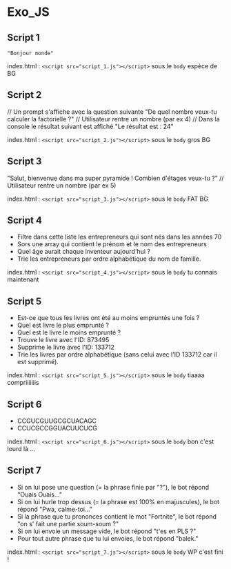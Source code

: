 # Exo_JS



## Script 1

`"Bonjour monde"`

index.html : `<script src="script_1.js"></script>` sous le `body` espèce de BG

## Script 2

// Un prompt s'affiche avec la question suivante
"De quel nombre veux-tu calculer la factorielle ?"
// Utilisateur rentre un nombre (par ex 4)
// Dans la console le résultat suivant est affiché
"Le résultat est : 24"

index.html : `<script src="script_2.js"></script>` sous le `body` gros BG

## Script 3


"Salut, bienvenue dans ma super pyramide ! Combien d'étages veux-tu ?"
  // Utilisateur rentre un nombre (par ex 5)

index.html : `<script src="script_3.js"></script>` sous le `body` FAT BG

## Script 4


- Filtre dans cette liste les entrepreneurs qui sont nés dans les années 70
- Sors une array qui contient le prénom et le nom des entrepreneurs
- Quel âge aurait chaque inventeur aujourd'hui ?
- Trie les entrepreneurs par ordre alphabétique du nom de famille.

index.html : `<script src="script_4.js"></script>` sous le `body` tu connais maintenant 

## Script 5


- Est-ce que tous les livres ont été au moins empruntés une fois ?
- Quel est livre le plus emprunté ?
- Quel est le livre le moins emprunté ?
- Trouve le livre avec l'ID: 873495
- Supprime le livre avec l'ID: 133712
- Trie les livres par ordre alphabétique (sans celui avec l'ID 133712 car il est supprimé).

index.html : `<script src="script_5.js"></script>` sous le `body` tiaaaa compriiiiiiis

## Script 6


- CCGUCGUUGCGCUACAGC
- CCUCGCCGGUACUUCUCG

index.html : `<script src="script_6.js"></script>` sous le `body` bon c'est lourd là ...

## Script 7


- Si on lui pose une question (= la phrase finie par "?"), le bot répond "Ouais Ouais..."
- Si on lui hurle trop dessus (= la phrase est 100% en majuscules), le bot répond "Pwa, calme-toi..."
- Si la phrase que tu prononces contient le mot "Fortnite", le bot répond "on s' fait une partie soum-soum ?"
- Si on lui envoie un message vide, le bot répond "t'es en PLS ?"
- Pour tout autre phrase que tu lui envoies, le bot répond "balek."

index.html : `<script src="script_7.js"></script>` sous le `body` WP c'est fini !
